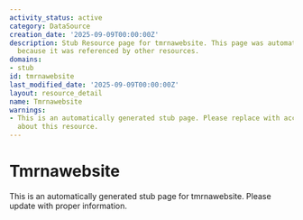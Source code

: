 ```yaml
---
activity_status: active
category: DataSource
creation_date: '2025-09-09T00:00:00Z'
description: Stub Resource page for tmrnawebsite. This page was automatically generated
  because it was referenced by other resources.
domains:
- stub
id: tmrnawebsite
last_modified_date: '2025-09-09T00:00:00Z'
layout: resource_detail
name: Tmrnawebsite
warnings:
- This is an automatically generated stub page. Please replace with accurate information
  about this resource.
---
```


# Tmrnawebsite

This is an automatically generated stub page for tmrnawebsite. Please update with proper information.
